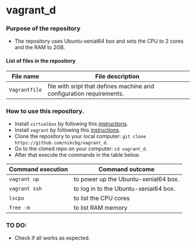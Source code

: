 # vagrant_d

### Purpose of the repository 
- The repository uses Ubuntu-xenial64 box and sets the CPU to 2 cores and the RAM to 2GB.

#### List of files in the repository

File name                            | File description 
------------------------------------ | --------------------------------------------------------------
`Vagrantfile` | file with sript that defines machine and configuration requirements.


### How to use this repository. 
- Install `virtualbox` by following this [instructions](https://www.virtualbox.org/wiki/Downloads).
- Install `vagrant` by following this [instructions](https://www.vagrantup.com/docs/installation/).
- Clone the repository to your local computer: `git clone https://github.com/nikcbg/vagrant_d`.
- Go to the cloned repo on your computer: `cd vagrant_d`.
- After that execute the commands in the table below.

Command execution                    | Command outcome
------------------------------------ | --------------------------------------------------------------
`vagrant up` | to power up the Ubuntu-xenial64 box.
`vagrant ssh` | to log in to the Ubuntu-xenial64 box.
`lscpu` | to list the CPU cores
`free -m` | to list RAM memory

### TO DO:
- Check if all works as expected. 

